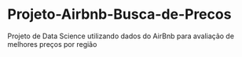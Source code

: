 # Projeto-Airbnb-Busca-de-Precos
 Projeto de Data Science utilizando dados do AirBnb para avaliação de melhores preços por região
